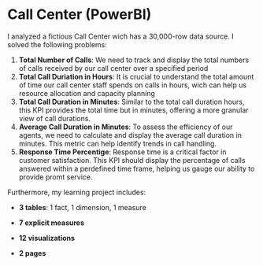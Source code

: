 # Call Center (PowerBI)

I analyzed a fictious Call Center wich has a 30,000-row data source. I solved the following problems:

1. **Total Number of Calls**: We need to track and display the total numbers of calls received by our call center over a specified period
2. **Total Call Duriation in Hours**: It is crucial to understand the total amount of time our call center staff spends on calls in hours, wich can help us resource allocation and capacity planning
3. **Total Call Duration in Minutes**: Similar to the total call duration hours, this KPI provides the total time but in minutes, offering a more granular view of call durations.
4. **Average Call Duration in Minutes**: To assess the efficiency of our agents, we need to calculate and display the average call duration in minutes. This metric can help identify trends in call handling.
5. **Response Time Percentige**: Response time is a critical factor in customer satisfaction. This KPI should display the percentage of calls answered within a perdefined time frame, helping us gauge our ability to provide promt service.

Furthermore, my learning project includes:

- **3 tables**: 1 fact, 1 dimension, 1 measure

- **7 explicit measures**

- **12 visualizations**

- **2 pages**


